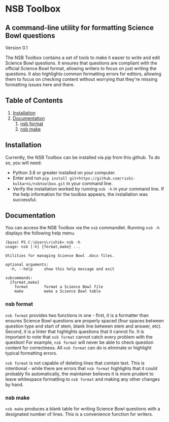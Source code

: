 # NSB Toolbox

## A command-line utility for formatting Science Bowl questions

Version 0.1

The NSB Toolbox contains a set of tools to make it easier to write and edit Science Bowl questions. It ensures that questions are compliant with the official Science Bowl format, allowing writers to focus on just writing the questions. It also highlights common formatting errors for editors, allowing them to focus on checking content without worrying that they're missing formatting issues here and there.

## Table of Contents

1. [Installation](#installation)
2. [Documentation](#documentation)
    1. [nsb format](#nsb-format)
    2. [nsb make](#nsb-make)


<a name="installation"></a>
## Installation
Currently, the NSB Toolbox can be installed via pip from this github. To do so, you will need:

* Python 3.8 or greater installed on your computer.
* Enter and run ```pip install git+https://github.com/rishi-kulkarni/nsbtoolbox.git``` in your command line.
* Verify the installation worked by running ```nsb -h``` in your command line. If the help information for the toolbox appears, the installation was successful.

<a name="documentation"></a>
## Documentation
You can access the NSB Toolbox via the ```nsb``` commandlet. Running ```nsb -h``` displays the following help menu.

```
(base) PS C:\Users\rishik> nsb -h
usage: nsb [-h] {format,make} ...

Utilities for managing Science Bowl .docx files.

optional arguments:
  -h, --help     show this help message and exit

subcommands:
  {format,make}
    format       format a Science Bowl file
    make         make a Science Bowl table
```
<a name="nsb-format"></a>
### nsb format
```nsb format``` provides two functions in one - first, it is a formatter than ensures Science Bowl questions are properly spaced (four spaces between question type and start of stem, blank line between stem and answer, etc). Second, it is a linter that highlights questions that it cannot fix. It is important to note that ```nsb format``` cannot catch every problem with the question! For example, ```nsb format``` will never be able to check question content for correctness. All ```nsb format``` can do is eliminate or highlight typical formatting errors.

```nsb format``` is not capable of deleting lines that contain text. This is intentional - while there are errors that ```nsb format```  highlights that it could probably fix automatically, the maintainer believes it is more prudent to leave whitespace formatting to ```nsb format``` and making any other changes by hand.

<a name="nsb-make"></a>
### nsb make
```nsb make``` produces a blank table for writing Science Bowl questions with a designated number of lines. This is a convenience function for writers. 

